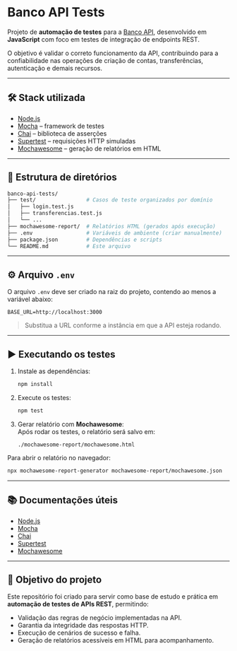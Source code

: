 # Banco API Tests

Projeto de **automação de testes** para a [Banco API](https://github.com/Weberthsm/banco-api), desenvolvido em **JavaScript** com foco em testes de integração de endpoints REST.  

O objetivo é validar o correto funcionamento da API, contribuindo para a confiabilidade nas operações de criação de contas, transferências, autenticação e demais recursos.  

---

## 🛠️ Stack utilizada

- [Node.js](https://nodejs.org/)  
- [Mocha](https://mochajs.org/) – framework de testes  
- [Chai](https://www.chaijs.com/) – biblioteca de asserções  
- [Supertest](https://github.com/ladjs/supertest) – requisições HTTP simuladas  
- [Mochawesome](https://github.com/adamgruber/mochawesome) – geração de relatórios em HTML  

---

## 📂 Estrutura de diretórios

```bash
banco-api-tests/
├── test/                # Casos de teste organizados por domínio
│   ├── login.test.js
│   ├── transferencias.test.js
│   └── ...
├── mochawesome-report/  # Relatórios HTML (gerados após execução)
├── .env                 # Variáveis de ambiente (criar manualmente)
├── package.json         # Dependências e scripts
└── README.md            # Este arquivo
```

---

## ⚙️ Arquivo `.env`

O arquivo `.env` deve ser criado na raiz do projeto, contendo ao menos a variável abaixo:

```env
BASE_URL=http://localhost:3000
```

> Substitua a URL conforme a instância em que a API esteja rodando.  

---

## ▶️ Executando os testes

1. Instale as dependências:  
   ```bash
   npm install
   ```

2. Execute os testes:  
   ```bash
   npm test
   ```

3. Gerar relatório com **Mochawesome**:  
   Após rodar os testes, o relatório será salvo em:  
   ```
   ./mochawesome-report/mochawesome.html
   ```

Para abrir o relatório no navegador:  
```bash
npx mochawesome-report-generator mochawesome-report/mochawesome.json
```

---

## 📚 Documentações úteis

- [Node.js](https://nodejs.org/en/docs/)  
- [Mocha](https://mochajs.org/#getting-started)  
- [Chai](https://www.chaijs.com/guide/)  
- [Supertest](https://github.com/ladjs/supertest#readme)  
- [Mochawesome](https://github.com/adamgruber/mochawesome#readme)  

---

## 🚀 Objetivo do projeto

Este repositório foi criado para servir como base de estudo e prática em **automação de testes de APIs REST**, permitindo:  
- Validação das regras de negócio implementadas na API.  
- Garantia da integridade das respostas HTTP.  
- Execução de cenários de sucesso e falha.  
- Geração de relatórios acessíveis em HTML para acompanhamento.  
